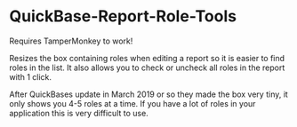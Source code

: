 # QuickBase-Report-Role-Tools

Requires TamperMonkey to work!

Resizes the box containing roles when editing a report so it is easier to find roles in the list. It also allows you to check or uncheck all roles in the report with 1 click.

After QuickBases update in March 2019 or so they made the box very tiny, it only shows you 4-5 roles at a time. If you have a lot of roles in your application this is very difficult to use.

